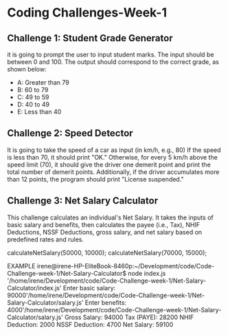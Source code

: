 
# Coding Challenges-Week-1

## Challenge 1: Student Grade Generator

it is going to prompt the user to input student marks. The input should be between 0 and 100. The output should correspond to the correct grade, as shown below:

- A: Greater than 79
- B: 60 to 79
- C: 49 to 59
- D: 40 to 49
- E: Less than 40

## Challenge 2: Speed Detector  
It  is going to take the speed of a car as input (in km/h, e.g., 80)
 If the speed is less than 70, it should print "OK." Otherwise, for every 5 km/h above the speed limit (70), it should give the driver one demerit point and print the total number of demerit points.
 Additionally, if the driver accumulates more than 12 points, the program should print "License suspended."
 
  

## Challenge 3: Net Salary Calculator
This challenge calculates an individual's Net Salary. It takes the inputs of basic salary and benefits, then calculates the payee (i.e., Tax), NHIF Deductions, NSSF Deductions, gross salary, and net salary based on predefined rates and rules.

calculateNetSalary(50000, 10000); 
calculateNetSalary(70000, 15000); 

EXAMPLE 
irene@irene-HP-EliteBook-8460p:~/Development/code/Code-Challenge-week-1/Net-Salary-Calculator$ node index.js '/home/irene/Development/code/Code-Challenge-week-1/Net-Salary-Calculator/index.js'
Enter basic salary: 90000'/home/irene/Development/code/Code-Challenge-week-1/Net-Salary-Calculator/salary.js'
Enter benefits: 4000'/home/irene/Development/code/Code-Challenge-week-1/Net-Salary-Calculator/salary.js'
Gross Salary: 94000
Tax (PAYE): 28200
NHIF Deduction: 2000
NSSF Deduction: 4700
Net Salary: 59100
